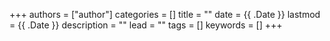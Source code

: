 +++
authors = ["author"]
categories = []
title = ""
date = {{ .Date }}
lastmod = {{ .Date }}
description = ""
lead = ""
tags = []
keywords = []
+++
